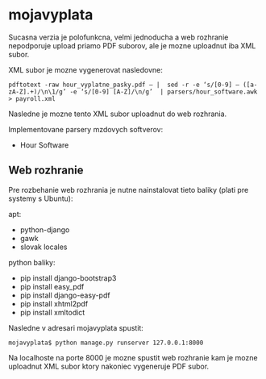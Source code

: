 # mojavyplata

Sucasna verzia je polofunkcna, velmi jednoducha a web rozhranie nepodporuje upload priamo PDF suborov, ale je mozne uploadnut iba XML subor.

XML subor je mozne vygenerovat nasledovne:

`pdftotext -raw hour_vyplatne_pasky.pdf – |  sed -r -e ‘s/[0-9] – ([a-zA-Z].+)/\n\1/g’ -e ‘s/[0-9] [A-Z]/\n/g’  | parsers/hour_software.awk > payroll.xml`

Nasledne je mozne tento XML subor uploadnut do web rozhrania.

Implementovane parsery mzdovych softverov:

- Hour Software 

## Web rozhranie

Pre rozbehanie web rozhrania je nutne nainstalovat tieto baliky (plati pre systemy s Ubuntu):

apt:
- python-django
- gawk
- slovak locales

python baliky:
- pip install django-bootstrap3
- pip install easy\_pdf
- pip install django-easy-pdf
- pip install xhtml2pdf
- pip install xmltodict

Nasledne v adresari mojavyplata spustit:

 `mojavyplata$ python manage.py runserver 127.0.0.1:8000`

Na localhoste na porte 8000 je mozne spustit web rozhranie kam je mozne uploadnut XML subor ktory nakoniec vygeneruje PDF subor.
